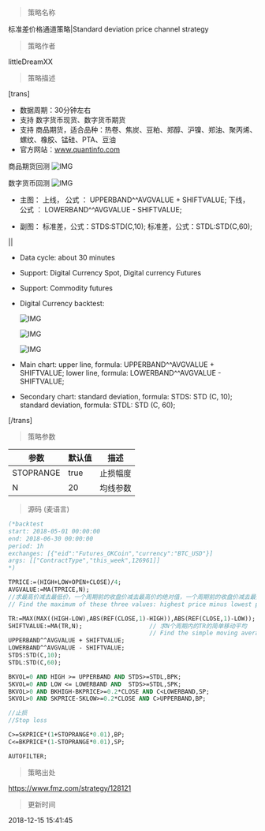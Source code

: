 
> 策略名称

标准差价格通道策略|Standard deviation price channel strategy

> 策略作者

littleDreamXX

> 策略描述

[trans]
- 数据周期：30分钟左右
- 支持 数字货币现货、数字货币期货
- 支持 商品期货，适合品种：热卷、焦炭、豆粕、郑醇、沪镍、郑油、聚丙烯、螺纹、橡胶、锰硅、PTA、豆油
- 官方网站：www.quantinfo.com

商品期货回测
![IMG](https://www.fmz.com/upload/asset/f58bc64ccfc4dca7cc1905b238f07dd7.png)

数字货币回测
![IMG](https://www.fmz.com/upload/asset/5a92307691b3946e7bc5be0cb58a1e26.png)

- 主图：
  上线， 公式 ： UPPERBAND^^AVGVALUE + SHIFTVALUE;
  下线， 公式 ： LOWERBAND^^AVGVALUE - SHIFTVALUE;

- 副图：
  标准差，公式：STDS:STD(C,10);
  标准差，公式：STDL:STD(C,60);

||

- Data cycle: about 30 minutes
- Support: Digital Currency Spot, Digital currency Futures
- Support: Commodity futures

- Digital Currency backtest:
  
  ![IMG](https://www.fmz.com/upload/asset/d5830a58e1b3aca111849d77173ac822.png)  

  ![IMG](https://www.fmz.com/upload/asset/5bbb1e2f4030ce3116263aa6a65a4be9.png)  

  ![IMG](https://www.fmz.com/upload/asset/e5a726a2bfe6570c06dd043c9ee5545c.png) 

- Main chart:
  upper line, formula: UPPERBAND^^AVGVALUE + SHIFTVALUE;
  lower line, formula: LOWERBAND^^AVGVALUE - SHIFTVALUE;

- Secondary chart:
  standard deviation, formula: STDS: STD (C, 10);
  standard deviation, formula: STDL: STD (C, 60);

[/trans]

> 策略参数



|参数|默认值|描述|
|----|----|----|
|STOPRANGE|true|止损幅度|Stop loss range|
|N|20|均线参数|average line index|


> 源码 (麦语言)

``` pascal
(*backtest
start: 2018-05-01 00:00:00
end: 2018-06-30 00:00:00
period: 1h
exchanges: [{"eid":"Futures_OKCoin","currency":"BTC_USD"}]
args: [["ContractType","this_week",126961]]
*)

TPRICE:=(HIGH+LOW+OPEN+CLOSE)/4;
AVGVALUE:=MA(TPRICE,N);
//求最高价减去最低价，一个周期前的收盘价减去最高价的绝对值，一个周期前的收盘价减去最低价的绝对值，这三个值中的最大值
// Find the maximum of these three values: highest price minus lowest price, the absolute value of (closing price a cycle ago minus the highest price）, the absolute value of （closing price a cycle ago minus the lowest price）

TR:=MAX(MAX((HIGH-LOW),ABS(REF(CLOSE,1)-HIGH)),ABS(REF(CLOSE,1)-LOW));
SHIFTVALUE:=MA(TR,N);                   // 求N个周期内的TR的简单移动平均
                                        // Find the simple moving average of TR in N cycles
UPPERBAND^^AVGVALUE + SHIFTVALUE;
LOWERBAND^^AVGVALUE - SHIFTVALUE;
STDS:STD(C,10);
STDL:STD(C,60);

BKVOL=0 AND HIGH >= UPPERBAND AND STDS>=STDL,BPK;
SKVOL=0 AND LOW <= LOWERBAND AND  STDS>=STDL,SPK;
BKVOL>0 AND BKHIGH-BKPRICE>=0.2*CLOSE AND C<LOWERBAND,SP;
SKVOL>0 AND SKPRICE-SKLOW>=0.2*CLOSE AND C>UPPERBAND,BP;

//止损
//Stop loss

C>=SKPRICE*(1+STOPRANGE*0.01),BP;
C<=BKPRICE*(1-STOPRANGE*0.01),SP;

AUTOFILTER;
```

> 策略出处

https://www.fmz.com/strategy/128121

> 更新时间

2018-12-15 15:41:45
